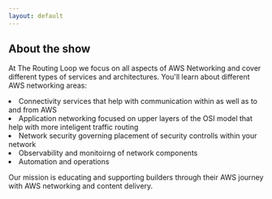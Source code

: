 ```yaml
---
layout: default
---
```


<div class="row">
  <div class="col-md-4444 mb-5">
    <h2>About the show</h2>
    <p>
      At The Routing Loop we focus on all aspects of AWS Networking and cover different types of services and architectures.
      You'll learn about different AWS networking areas:
      <li> Connectivity services that help with communication within as well as to and from AWS </li>
      <li> Application networking focused on upper layers of the OSI model that help with more inteligent traffic routing </li>
      <li> Network security governing placement of security controlls within your network </li>
      <li> Observability and monitoirng of network components </li>
      <li> Automation and operations </li>  
    </p>    
    <p>
      Our mission is educating and supporting builders through their AWS journey with AWS networking and content delivery.
    </p>
  </div>
</div>

